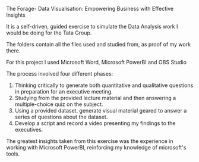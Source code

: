 The Forage- Data Visualisation: Empowering Business with Effective Insights

It is a self-driven, guided exercise to simulate the Data Analysis work I would be doing for the Tata Group.

The folders contain all the files used and studied from, as proof of my work there.

For this project I used Microsoft Word, Microsoft PowerBI and  OBS Studio

The process involved four different phases:
1) Thinking critically to generate both quantitative and qualitative questions in preparation for an executive meeting.
2) Studying from the provided lecture material and then answering a multiple-choice quiz on the subject.
3) Using a provided dataset, generate visual material geared to answer a series of questions about the dataset.
4) Develop a script and record a video presenting my findings to the executives.

The greatest insights taken from this exercise was the experience in working with Microsoft PowerBI, reinforcing my knowledge of microsoft's tools.
